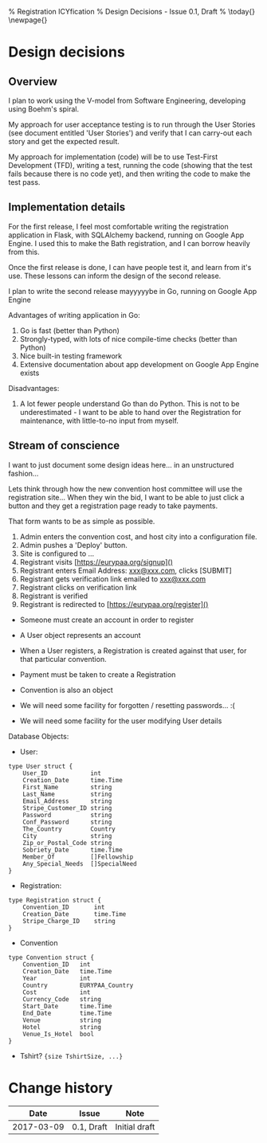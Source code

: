 % Registration ICYfication
% Design Decisions - Issue 0.1, Draft
% \today{}
\newpage{}

# Design decisions

## Overview

I plan to work using the V-model from Software Engineering, developing using
Boehm's spiral.

My approach for user acceptance testing is to run through the User Stories (see
document entitled 'User Stories') and verify that I can carry-out each story
and get the expected result.

My approach for implementation (code) will be to use Test-First Development
(TFD), writing a test, running the code (showing that the test fails because
there is no code yet), and then writing the code to make the test pass.

## Implementation details

For the first release, I feel most comfortable writing the registration
application in Flask, with SQLAlchemy backend, running on Google App Engine. I
used this to make the Bath registration, and I can borrow heavily from this.

Once the first release is done, I can have people test it, and learn from it's
use. These lessons can inform the design of the second release.

I plan to write the second release mayyyyybe in Go, running on Google App Engine

Advantages of writing application in Go:

1. Go is fast (better than Python)
2. Strongly-typed, with lots of nice compile-time checks (better than Python)
3. Nice built-in testing framework
4. Extensive documentation about app development on Google App Engine exists

Disadvantages:

1. A lot fewer people understand Go than do Python. This is not to be
   underestimated - I want to be able to hand over the Registration for
   maintenance, with little-to-no input from myself.

## Stream of conscience

I want to just document some design ideas here... in an unstructured fashion...

Lets think through how the new convention host committee will use the registration site...
When they win the bid, I want to be able to just click a button and they get a registration page ready to take payments.

That form wants to be as simple as possible.

1. Admin enters the convention cost, and host city into a configuration file.
1. Admin pushes a 'Deploy' button.
1. Site is configured to ...
1. Registrant visits [https://eurypaa.org/signup]()
1. Registrant enters Email Address: xxx@xxx.com, clicks [SUBMIT]
1. Registrant gets verification link emailed to xxx@xxx.com 
1. Registrant clicks on verification link
1. Registrant is verified
1. Registrant is redirected to [https://eurypaa.org/register]()

* Someone must create an account in order to register
* A User object represents an account
* When a User registers, a Registration is created against that user, for that particular convention.
* Payment must be taken to create a Registration
* Convention is also an object


* We will need some facility for forgotten / resetting passwords... :(
* We will need some facility for the user modifying User details


Database Objects:

* User: 

```
type User struct {
    User_ID            int
    Creation_Date      time.Time
	First_Name         string
	Last_Name          string
	Email_Address      string
    Stripe_Customer_ID string
	Password           string
	Conf_Password      string
	The_Country        Country
	City               string
	Zip_or_Postal_Code string
	Sobriety_Date      time.Time
	Member_Of          []Fellowship
	Any_Special_Needs  []SpecialNeed
}
```

* Registration:

```
type Registration struct {
    Convention_ID       int
    Creation_Date       time.Time
    Stripe_Charge_ID    string
}
```

* Convention 

```
type Convention struct {
    Convention_ID   int
    Creation_Date   time.Time
    Year            int
    Country         EURYPAA_Country
    Cost            int
    Currency_Code   string
    Start_Date      time.Time
    End_Date        time.Time
    Venue           string
    Hotel           string
    Venue_Is_Hotel  bool
}
```

* Tshirt? `{size TshirtSize, ...}`

# Change history

Date | Issue | Note
---|---|---
2017-03-09 | 0.1, Draft | Initial draft |
